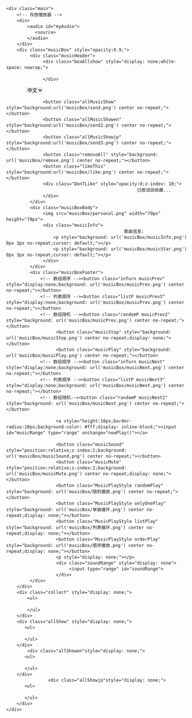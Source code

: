 <!DOCTYPE html>
<html>
<head>
<title>personal_music.html</title>

<meta name="keywords" content="keyword1,keyword2,keyword3">
<meta name="description" content="this is my page">
<meta name="content-type" content="text/html; charset=UTF-8">

<!--<link rel="stylesheet" type="text/css" href="./styles.css">-->
<style type="text/css">
*{border:0;margin: 0;padding: 0}
body{
  background-image:url('image/element.jpg');
  background-size:cover;
}
label { 
    color:white; 
} 
/* div main */
.main{
  padding: 50px 0px 0px 30px;
}
/* bar  */
.musicBoxFooter a input[type='range']{
  -webkit-appearance: none;
  border-radius:20px;
  cursor: pointer;
  position: relative;
  top:-5px;
  width: 120px;
  background:url('music_img/track.png')  no-repeat;
  background-size:0% 100%;
}
/* bar roller */
.musicBoxFooter input[type='range']::-webkit-slider-thumb {
	-webkit-appearance: none;
}
/* bar  */
.musicBoxFooter a input[type='range']::-webkit-slider-runnable-track {
	height: 12px;
    border-radius: 10px; /*round coner*/
    box-shadow: 0 1px 1px #def3f8, inset 0 .125em .125em #0d1112; /*shadow*/
}
.musicBoxFooter input[type='range']:focus {
	outline: none;
}
.musicBoxFooter a input[type=range]::-webkit-slider-thumb {
    -webkit-appearance: none;
    height: 12px;
    width: 12px;
    margin-top: 0px; /*使滑块超出轨道部分的偏移量相等*/
    background: #ffffff; 
    border-radius: 50%; /*外观设置为圆形*/
    border: solid 0.125em rgba(205, 224, 230, 0.5); /*设置边框*/
    box-shadow: 0 .125em .125em #3b4547; /*添加底部阴影*/
    opacity:0.01;
}
/* musicbox */
.musicBox{
   width: 290px;
   height:144px;
   background-color: #404040;
   border-radius: 12px;
   box-shadow: 2px 2px black;
}

/* musicbox head */
.musicHeader{
   height: 40px;
   line-height: 60px;
   text-align: left;
   padding: 0px 20px;
}
.musicHeader button{
   display: inline-block;
   width: 25px;
   height:25px;
   outline: 0;
   cursor: pointer;
}
/* box top */
.boxAllshow{
   width: 130px;
   line-height: 20px;
   background-color: #36c;
   font:15px 'PMingLiU';
   color:#fff;
   border-radius: 5px;
   position:absolute;
   left:245px;
   top:45px;
}
.DonTLike{
   position:absolute;
   left:380px;top:60px;
   font:14px 'PMingLiU';
   width: 120px;
   height:30px;
   line-height: 30px;
   background-color: #36c;
   color:#fff;
   border-radius: 5px;
}

/* box body */
.musicBoxBody{
   height: 70px;
   padding: 0px 10px; 
}
.musicBoxBody img{
   border-radius: 70px;
   cursor: pointer;
}
.musicBoxBody div{
    white-space: nowrap;
    overflow: hidden;
    text-overflow: ellipsis;
    max-width: 160px;
   display: inline-block;
   color:white;
   font-family: 'PMingLiU';
   font-size:14px;
   margin-left: 15px;
   position: relative;
   top:-12px;
}
.musicBoxBody div p{
   display: block;
   height:16px;
   padding-left:15px;
   overflow: hidden;
}
/* box footer */
.musicBoxFooter{
   padding: 10px 0px 10px 10px;
   position: relative;
}
.musicBoxFooter button{
   display: inline-block;
   width: 20px;
   height:20px;
   background-color: #ccc;
   outline: 0;
   cursor: pointer;
}
/* sound range div */
.soundRange{
   position:relative;
   top:-58px;
   left:176px;
   
   width: 90px;
   height:20px;
   line-height:18px;
   background-color: #666;
   border-radius: 3px;
   transform: rotate(-90deg);
   -ms-transform: rotate(-90deg);		
   -webkit-transform: rotate(-90deg);
   -o-transform: rotate(-90deg);		
   -moz-transform: rotate(-90deg);
   z-index: 0;
}

/* sound range */
.soundRange input[type='range']{
   width:60px;
   margin-left:25px; 
   -webkit-appearance: none;
   border-radius:10px;
   cursor: pointer;
   background:url('music_img/track.png')  no-repeat;
   background-size:0% 100%;
}
.soundRange>input[type='range']::-webkit-slider-runnable-track {
	height: 10px;
    border-radius: 10px; 
    box-shadow: 0 1px 1px #def3f8, inset 0 .125em .125em #0d1112; 
}
/* -------------------volune silde---------------------- */
.soundRange input[type=range]::-webkit-slider-thumb {
    -webkit-appearance: none;
    height: 12px;
    width: 12px;
    margin-top: 0px; 
    background: #ffffff; 
    border-radius: 50%; 
    border: solid 0.125em rgba(205, 224, 230, 0.5); 
    box-shadow: 0 .125em .125em #3b4547; 
}

.musicBoxFooter p{
   position: absolute;
   top:-5px;
   right:0px;
   font:15px 'Microsoft JhengHei';
   background-color: #fff;
   border-radius: 3px;
}
/* collect box */
.collect{
    white-space: nowrap;
    overflow: hidden;
    text-overflow: ellipsis;
    max-width: 300px;
   width: 280px;
   height:340px;
   padding:10px 0px;
   background-color: #404040;
   border-radius: 12px;
   box-shadow: 1px 2px black;
   font:16px 'PMingLiU';
   overflow: auto;
}
.collect ul{
   list-style-type: none;
}
.collect ul li{
   height:30px;
   line-height: 30px;
   color:#22CF72;
   border-radius: 12px;
   cursor: pointer;
   overflow: hidden;
   border-bottom: 1px solid #88f; 
   transition:background 1s linear;
   }
.collect ul li img{
   position: relative;
   left:10px;
   top:3px;
   width: 15px;
   height:15px;
   cursor: pointer;
}
.collect ul li a{
   display: inline-block;
   width: 150px;
   padding-left: 20px;
}
.collect ul li:HOVER {
	background-color: #B6C6D5;
	color:#a11;
}
/* show ch music */
.allShow{
   padding:10px 0px;
   position:absolute;
   right:670px;
   top:50px;
   width: 300px;
   height:483px;
   background-color: #404040;
   border-radius: 5px;
   box-shadow: 1px 2px black;
   font:16px 'PMingLiU';
   overflow: auto;
}
.allShow ul{
   list-style-type: none;
}

.allShow ul li{
   height:30px;
   line-height: 30px;
   color:#22CF72;
   border-radius: 12px;
   cursor: pointer;
   overflow: hidden;
   border-bottom: 1px solid #88f; 
   transition:background 1s linear;
   }
.allShow ul li a{
   display: inline-block;
   width: 160px;
   padding-left: 10px;
}
.allShow ul li i{
   margin-left: 15px;
}
.allShow ul li:HOVER {
	background-color: #B6C6D5;
	color:#a11;
}
	/*all show en*/

.allShowen{
    white-space: nowrap;
    overflow: hidden;
    text-overflow: ellipsis;
    max-width: 300px;
   padding:10px 0px;
   position:absolute;
   right:350px;
   top:50px;
   width: 300px;
   height:483px;
   background-color: #404040;
   border-radius: 5px;
   box-shadow: 1px 2px black;
   font:16px 'PMingLiU';
   overflow: auto;
}

.allShowen ul{
   list-style-type: none;
}

.allShowen ul li{
   height:30px;
   line-height: 30px;
   color:#22CF72;
   border-radius: 12px;
   cursor: pointer;
   overflow: hidden;
   border-bottom: 1px solid #88f; 
   transition:background 1s linear;
   }
.allShowen ul li a{
   display: inline-block;
   width: 160px;
   padding-left: 10px;
}
.allShowen ul li i{
   margin-left: 15px;
}
.allShowen ul li:HOVER {
	background-color: #B6C6D5;
	color:#a11;
}
/**/
	/*all show jp*/

.allShowjp{
    white-space: nowrap;
    overflow: hidden;
    text-overflow: ellipsis;
    max-width: 300px;
   padding:10px 0px;
   position:absolute;
   right:10px;
   top:50px;
   width: 320px;
   height:483px;
   background-color: #404040;
   border-radius: 5px;
   box-shadow: 1px 2px black;
   font:16px 'PMingLiU';
   overflow: auto;
}

.allShowjp ul{
   list-style-type: none;
}

.allShowjp ul li{
   height:30px;
   line-height: 30px;
   color:#22CF72;
   border-radius: 12px;
   cursor: pointer;
   overflow: hidden;
   border-bottom: 1px solid #88f; 
   transition:background 1s linear;
   }
.allShowjp ul li a{
   display: inline-block;
   width: 180px;
   padding-left: 10px;
}
.allShowjp ul li i{
   margin-left: 15px;
}
.allShowjp ul li:HOVER {
	background-color: #B6C6D5;
	color:#a11;
}

/* 滚动条样式 */
/* 设置滚动条的样式 */
::-webkit-scrollbar {
    width: 12px;
}
/* 滚动槽 */
::-webkit-scrollbar-track {
    -webkit-box-shadow: inset 0 0 6px rgba(0,0,0,0.3);
    border-radius: 10px;
    overflow: hidden;
}
/* 滚动条滑块 */
::-webkit-scrollbar-thumb {
    border-radius: 20px;
    background: rgba(255,227,132,0.5);
    -webkit-box-shadow: inset 0 0 6px rgba(0,0,0,0.5);
}
::-webkit-scrollbar-thumb:window-inactive {
    background: rgba(255,0,0,0.4);
}
</style>
<script type="text/javascript" src="jQuery/jquery-1.6.4.min.js"></script>
<script type="text/javascript">
   $(function(){
      var musicList=["你的行李.mp3","飛鳥與蟬.mp3","星辰大海.mp3","四季予你.mp3","天黑請閉眼.mp3","太空人.mp3","不為誰而作的歌.mp3","你,好不好.mp3","晚安晚安.mp3","句號.mp3","歌頌者.mp3","我很好騙.mp3","家家酒.mp3","巴別塔慶典.mp3","年輪說.mp3","怎麼了.mp3","愛人錯過.mp3","愛情怎麼了嗎.mp3","我好嗎.mp3","歌頌者.mp3","炙愛.mp3","煙幕.mp3","直到我遇見了你.mp3","說好不哭.mp3","路過人間.mp3","連名帶姓.mp3","摩天動物園.mp3","魚仔.mp3","葉子.mp3","寂寞邊界.mp3"];
      var musicStar=["謝震廷","任然","黃霄雲","程響","顏志琳","吳青峰","林俊傑","周興哲","魏如萱","鄧紫棋","吳青峰","動力火車","家家","吳青峰","楊丞琳","周興哲","告五人","盧廣仲","梁靜茹","吳青峰","陳昕玥","陳昕玥","陳友廷","周杰倫","郁可唯","張惠妹","鄧紫棋","盧廣仲","阿桑","張棟樑"]
      var musicListen=["Forever After All.mp3","Cardigan.mp3","Memories.mp3","Shallow.mp3","YOU&I.mp3","Lost Cause.mp3","bad guy.mp3","lovely.mp3","Breathless.mp3","How Far I'll Go.mp3","Speechless.mp3","Flashlight.mp3","Skyscraper.mp3","Firework.mp3","Titanium.mp3","I Wrote a Song Using Only Hate Comments 2.mp3","Peaches.mp3","Hold On.mp3","Yummy.mp3","Lonely.mp3","Intentions.mp3","Purpose.mp3"];
      var musicStaren=["Luke Combs","Taylor Swift","Maroon 5","Lady Gaga,Bradley Cooper","J.R.A","Billie Eilish","Billie Eilish","Billie Eilish,Khalid","Shayne Ward","Alessia Cara","Naomi Scott","Jessie J","Demi Lovato","Madilyn Bailey","Madilyn Bailey","Madilyn Bailey","Justin Bieber","Justin Bieber","Justin Bieber","Justin Bieber","Justin Bieber","Justin Bieber"];
	  var musicListjp=["us.mp3","Prover.mp3","Who I Am.mp3","Tell me.mp3","Drown.mp3","The Love We've Made.mp3","夜に駆ける.mp3","群青.mp3","怪物.mp3","シャルル.mp3","蝶々結び.mp3","Ref rain.mp3","Rokutouseino Yoru.mp3","さよならの今日に.mp3","Remember the Days We're Talking Rubbish in the Twilight.mp3","貓.mp3"];
      var musicStarjp=["Milet","Milet","Milet","Milet","Milet","Milet","YOASOBI","YOASOBI","YOASOBI","バルーン","Aimer","Aimer","Aimer","Aimyon","Aimyon","DISH"];
	  var totallist=[musicList,musicListen,musicListjp];
	  var totalstarlist=[musicStar,musicStaren,musicStarjp];
	  var myAudio=document.getElementById("myAudio");
      myAudio.volume=document.getElementById("soundRange").value/100;
      var nowMusicNum=0;
	  var totalNum=29;
	  var totalNumen=21;
	  var totalNumjp=15;
      //default play first song 
      $("#myAudio source").attr("src","music/"+(musicList[nowMusicNum])+"");
      //display song info
      $(".musicInfo p:eq(0)").text(musicList[nowMusicNum]);/* 歌曲信息 */
      $(".musicInfo p:eq(1)").text(musicStar[nowMusicNum]);/* 歌手信息 */
	  //$(".listPlay").trigger("click");
	  randomTime1=setInterval(function(){
             if(myAudio.currentTime==myAudio.duration){
                 $(".musicNext2").trigger("click");
               }
            },100); 
	  $(".listtype").change(function() {
	  myAudio.pause();
         $(".musicStop").hide();
         $(".musicPlay").show();
	  	  var nameElement = document.getElementById("listtype");
		var listtype = nameElement.value;
		if(listtype=="ch")
		{
		nowMusicNum=0;
		      //default play first song 
		$("#myAudio source").attr("src","music/"+(musicList[nowMusicNum])+"");
		//display song info
		$(".musicInfo p:eq(0)").text(musicList[nowMusicNum]);/* 歌曲信息 */
		$(".musicInfo p:eq(1)").text(musicStar[nowMusicNum]);/* 歌手信息 */
		myAudio.load()
		}
		if(listtype=="en")
		{
		nowMusicNum=0;
		      //default play first song 
		$("#myAudio source").attr("src","music/"+(musicListen[nowMusicNum])+"");
		//display song info
		$(".musicInfo p:eq(0)").text(musicListen[nowMusicNum]);/* 歌曲信息 */
		$(".musicInfo p:eq(1)").text(musicStaren[nowMusicNum]);/* 歌手信息 */
		myAudio.load();
		}
	  	if(listtype=="jp")
		{
		nowMusicNum=0;
		      //default play first song 
		$("#myAudio source").attr("src","music/"+(musicListjp[nowMusicNum])+"");
		//display song info
		$(".musicInfo p:eq(0)").text(musicListjp[nowMusicNum]);/* 歌曲信息 */
		$(".musicInfo p:eq(1)").text(musicStarjp[nowMusicNum]);/* 歌手信息 */
		myAudio.load()
		}
		if(listtype=="self")
		{
         var listLi=$(".collect ul li").length;
         nowMusicNum=0;
         if(listLi==0){/* no收藏 */
		 alert("收藏為空");
		 nameElement.value="ch";
		$("#myAudio source").attr("src","music/"+(musicList[nowMusicNum])+"");
		//display song info
		$(".musicInfo p:eq(0)").text(musicList[nowMusicNum]);/* 歌曲信息 */
		$(".musicInfo p:eq(1)").text(musicStar[nowMusicNum]);/* 歌手信息 */
		myAudio.load()
         }else{

               var musicSrc=$(".collect ul li").eq(nowListliNum).children("a").text();
               $("#myAudio source").attr("src","music/"+musicSrc+"");
               
               $(".musicInfo p:eq(0)").text($(".collect ul li").eq(nowListliNum).children("a").text())
               $(".musicInfo p:eq(1)").text($(".collect ul li").eq(nowListliNum).children("span").text())
               myAudio.load();
         } 
		}
		});
	     /* click play button */
      $(".musicPlay").click(function(){
         $(this).hide();
         $(".musicStop").show();
         myAudio.play();
         /* ------------------同步進度條-------------------- */
         setInterval(function(){
             var myAudio=document.getElementById("myAudio");   //
             var musicRange=document.getElementById("musicRange");  //進度條
             var ValueTime=(myAudio.currentTime/myAudio.duration)*100;
             document.getElementById("musicRange").value=ValueTime;
             musicRange.style.backgroundSize=ValueTime+"% 100%";},1000); 
      });
      $(".musicStop").click(function(){
         $(this).hide();
         $(".musicPlay").show();
         myAudio.pause();
      });
      
      /* 按上一首 */
      $(".musicPrev").click(function(){
         nowMusicNum--;
         
         if(nowMusicNum<0){
         nowMusicNum=totalNum;
         }
         $("#myAudio source").attr("src","music/"+(musicList[nowMusicNum])+"");/* 歌曲链接 */
         $(".musicInfo p:eq(0)").text(musicList[nowMusicNum]);/* 歌曲信息 */
         $(".musicInfo p:eq(1)").text(musicStar[nowMusicNum]);/* 歌手信息 */
         
         myAudio.load();
         $(".musicPlay").trigger("click");
      });
      //random按上一首
      $(".musicPrev2").click(function(){
         var randomNum=Math.random();
		var nameElement = document.getElementById("listtype");
		var listtype = nameElement.value;
		if(listtype =="ch")
		{
         var randomMusicNum=randomNum*musicList.length;
         var nowPlayNum=Math.floor(randomMusicNum);
         $("#myAudio source").attr("src","music/"+(musicList[nowPlayNum])+"");/* 歌曲链接 */
         $(".musicInfo p:eq(0)").text(musicList[nowPlayNum]);/* 歌曲信息 */
         $(".musicInfo p:eq(1)").text(musicStar[nowPlayNum]);/* 歌手信息 */      
         myAudio.load();
         $(".musicPlay").trigger("click");
		 }
		if(listtype =="en")
		{
         var randomMusicNum=randomNum*musicListen.length;
         var nowPlayNum=Math.floor(randomMusicNum);
         $("#myAudio source").attr("src","music/"+(musicListen[nowPlayNum])+"");/* 歌曲链接 */
         $(".musicInfo p:eq(0)").text(musicListen[nowPlayNum]);/* 歌曲信息 */
         $(".musicInfo p:eq(1)").text(musicStaren[nowPlayNum]);/* 歌手信息 */      
         myAudio.load();
         $(".musicPlay").trigger("click");
		 }
		if(listtype =="jp")
		{
         var randomMusicNum=randomNum*musicListjp.length;
         var nowPlayNum=Math.floor(randomMusicNum);
         $("#myAudio source").attr("src","music/"+(musicListjp[nowPlayNum])+"");/* 歌曲链接 */
         $(".musicInfo p:eq(0)").text(musicListjp[nowPlayNum]);/* 歌曲信息 */
         $(".musicInfo p:eq(1)").text(musicStarjp[nowPlayNum]);/* 歌手信息 */      
         myAudio.load();
         $(".musicPlay").trigger("click");
		 }
		if(listtype =="self")
		{
		 var listLi=$(".collect ul li").length;
         var randomMusicNum=randomNum*listLi;
         var nowPlayNum=Math.floor(randomMusicNum);
          var musicSrc=$(".collect ul li").eq(nowPlayNum).children("a").text();
         $("#myAudio source").attr("src","music/"+musicSrc+"");
               
          $(".musicInfo p:eq(0)").text($(".collect ul li").eq(nowPlayNum).children("a").text())
         $(".musicInfo p:eq(1)").text($(".collect ul li").eq(nowPlayNum).children("span").text())
         myAudio.load();
         $(".musicPlay").trigger("click");
		 }
      });
      /* 列表循環下的上一首 */
      
      var nowListliNum=0;
      $(".musicPrev3").click(function(){
		nowListliNum--;
	    var nameElement = document.getElementById("listtype");
		var listtype = nameElement.value;
		if(listtype =="self")
		{
         var listLi=$(".collect ul li").length;
         if(listLi==0){/* no收藏 */
			alert("收藏為空")
         }else{
            if(nowListliNum<=-1){
               nowListliNum=listLi-1;
               }
               var musicSrc=$(".collect ul li").eq(nowListliNum).children("a").text();
               $("#myAudio source").attr("src","music/"+musicSrc+"");
               
               $(".musicInfo p:eq(0)").text($(".collect ul li").eq(nowListliNum).children("a").text())
               $(".musicInfo p:eq(1)").text($(".collect ul li").eq(nowListliNum).children("span").text())
         }
         myAudio.load();
         $(".musicPlay").trigger("click");
		 }
		if(listtype =="cn")
		{
            if(nowListliNum<=-1){
               nowListliNum=totalNum;
               }
         
         $("#myAudio source").attr("src","music/"+(musicList[nowListliNum])+"");/* 歌曲链接 */
         $(".musicInfo p:eq(0)").text(musicList[nowListliNum]);/* 歌曲信息 */
         $(".musicInfo p:eq(1)").text(musicStar[nowListliNum]);/* 歌手信息 */
         
         myAudio.load();
         $(".musicPlay").trigger("click");
		 }
		if(listtype =="en")
		{
            if(nowListliNum<=-1){
               nowListliNum=totalNumen;
               }
         
         $("#myAudio source").attr("src","music/"+(musicListen[nowListliNum])+"");/* 歌曲链接 */
         $(".musicInfo p:eq(0)").text(musicListen[nowListliNum]);/* 歌曲信息 */
         $(".musicInfo p:eq(1)").text(musicStaren[nowListliNum]);/* 歌手信息 */
         
         myAudio.load();
         $(".musicPlay").trigger("click");
		 }
		if(listtype =="jp")
		{
            if(nowListliNum<=-1){
               nowListliNum=totalNumjp;
               }
         
         $("#myAudio source").attr("src","music/"+(musicListjp[nowListliNum])+"");/* 歌曲链接 */
         $(".musicInfo p:eq(0)").text(musicListjp[nowListliNum]);/* 歌曲信息 */
         $(".musicInfo p:eq(1)").text(musicStarjp[nowListliNum]);/* 歌手信息 */
         
         myAudio.load();
         $(".musicPlay").trigger("click");
		 }
      });
      
      /* click下一首按紐 */
      $(".musicNext").click(function(){
         nowMusicNum++;
         var nameElement = document.getElementById("listtype");
		var listtype = nameElement.value;
		if(listtype =="ch")
		{
         if(nowMusicNum>totalNum){
         nowMusicNum=0;
         }
         
         $("#myAudio source").attr("src","music/"+(musicList[nowMusicNum])+"");/* 歌曲链接 */
         $(".musicInfo p:eq(0)").text(musicList[nowMusicNum]);/* 歌曲信息 */
         $(".musicInfo p:eq(1)").text(musicStar[nowMusicNum]);/* 歌手信息 */
         
         myAudio.load();
         $(".musicPlay").trigger("click");
		 }
		 if(listtype =="en")
		{
         if(nowMusicNum>totalNumen){
         nowMusicNum=0;
         }
         
         $("#myAudio source").attr("src","music/"+(musicListen[nowMusicNum])+"");/* 歌曲链接 */
         $(".musicInfo p:eq(0)").text(musicListen[nowMusicNum]);/* 歌曲信息 */
         $(".musicInfo p:eq(1)").text(musicStaren[nowMusicNum]);/* 歌手信息 */
         
         myAudio.load();
         $(".musicPlay").trigger("click");
		 }
		if(listtype =="jp")
		{
         if(nowMusicNum>totalNumjp){
         nowMusicNum=0;
         }
         
         $("#myAudio source").attr("src","music/"+(musicListjp[nowMusicNum])+"");/* 歌曲链接 */
         $(".musicInfo p:eq(0)").text(musicListjp[nowMusicNum]);/* 歌曲信息 */
         $(".musicInfo p:eq(1)").text(musicStarjp[nowMusicNum]);/* 歌手信息 */
         
         myAudio.load();
         $(".musicPlay").trigger("click");
		 }
		if(listtype =="self")////
		{
		var listLi=$(".collect ul li").length;
         if(nowMusicNum>listLi){
         nowMusicNum=0;
         }
          var musicSrc=$(".collect ul li").eq(nowMusicNum).children("a").text();
         $("#myAudio source").attr("src","music/"+musicSrc+"");
               
          $(".musicInfo p:eq(0)").text($(".collect ul li").eq(nowMusicNum).children("a").text())
         $(".musicInfo p:eq(1)").text($(".collect ul li").eq(nowMusicNum).children("span").text())
         myAudio.load();
         $(".musicPlay").trigger("click");
		 }
      });
      //random next
      
      $(".musicNext2").click(function(){
         var randomNum=Math.random();
		var nameElement = document.getElementById("listtype");
		var listtype = nameElement.value;
		if(listtype =="ch")
		{
         var randomMusicNum=randomNum*musicList.length;
         var nowPlayNum=Math.floor(randomMusicNum);
         $("#myAudio source").attr("src","music/"+(musicList[nowPlayNum])+"");/* 歌曲链接 */
         $(".musicInfo p:eq(0)").text(musicList[nowPlayNum]);/* 歌曲信息 */
         $(".musicInfo p:eq(1)").text(musicStar[nowPlayNum]);/* 歌手信息 */      
         myAudio.load();
         $(".musicPlay").trigger("click");
		 }
		if(listtype =="en")
		{
         var randomMusicNum=randomNum*musicListen.length;
         var nowPlayNum=Math.floor(randomMusicNum);
         $("#myAudio source").attr("src","music/"+(musicListen[nowPlayNum])+"");/* 歌曲链接 */
         $(".musicInfo p:eq(0)").text(musicListen[nowPlayNum]);/* 歌曲信息 */
         $(".musicInfo p:eq(1)").text(musicStaren[nowPlayNum]);/* 歌手信息 */      
         myAudio.load();
         $(".musicPlay").trigger("click");
		 }
		if(listtype =="jp")
		{
         var randomMusicNum=randomNum*musicListjp.length;
         var nowPlayNum=Math.floor(randomMusicNum);
         $("#myAudio source").attr("src","music/"+(musicListjp[nowPlayNum])+"");/* 歌曲链接 */
         $(".musicInfo p:eq(0)").text(musicListjp[nowPlayNum]);/* 歌曲信息 */
         $(".musicInfo p:eq(1)").text(musicStarjp[nowPlayNum]);/* 歌手信息 */      
         myAudio.load();
         $(".musicPlay").trigger("click");
		 }
		if(listtype =="self")
		{
		 var listLi=$(".collect ul li").length;
         var randomMusicNum=randomNum*listLi;
         var nowPlayNum=Math.floor(randomMusicNum);
          var musicSrc=$(".collect ul li").eq(nowPlayNum).children("a").text();
         $("#myAudio source").attr("src","music/"+musicSrc+"");
               
          $(".musicInfo p:eq(0)").text($(".collect ul li").eq(nowPlayNum).children("a").text())
         $(".musicInfo p:eq(1)").text($(".collect ul li").eq(nowPlayNum).children("span").text())
         myAudio.load();
         $(".musicPlay").trigger("click");
		 }
      });
      
      //list next
      $(".musicNext3").click(function(){
	  var nameElement = document.getElementById("listtype");
		var listtype = nameElement.value;
		if(listtype =="self")
		{
         var listLi=$(".collect ul li").length;
         nowListliNum++;
         if(listLi==0){/* no收藏 */
		 alert("收藏為空")
         }else{
            if(nowListliNum>=listLi){
               nowListliNum=0;
               }
               var musicSrc=$(".collect ul li").eq(nowListliNum).children("a").text();
               $("#myAudio source").attr("src","music/"+musicSrc+"");
               
               $(".musicInfo p:eq(0)").text($(".collect ul li").eq(nowListliNum).children("a").text())
               $(".musicInfo p:eq(1)").text($(".collect ul li").eq(nowListliNum).children("span").text())
               myAudio.load();
               $(".musicPlay").trigger("click");
         } 
		 }
		 if(listtype =="ch")
		{
         var listLi=$(".allShow ul li").length;
         nowListliNum++;
         if(listLi==0){/* no收藏 */
		 alert("收藏為空")
         }else{
            if(nowListliNum>=listLi){
               nowListliNum=0;
               }
               var musicSrc=$(".allShow ul li").eq(nowListliNum).children("a").text();
               $("#myAudio source").attr("src","music/"+musicSrc+"");
               
               $(".musicInfo p:eq(0)").text($(".allShow ul li").eq(nowListliNum).children("a").text())
               $(".musicInfo p:eq(1)").text($(".allShow ul li").eq(nowListliNum).children("span").text())
               myAudio.load();
               $(".musicPlay").trigger("click");
         } 
		 }
		 		 if(listtype =="en")
		{
         var listLi=$(".allShowen ul li").length;
         nowListliNum++;
         if(listLi==0){/* no收藏 */
		 alert("收藏為空")
         }else{
            if(nowListliNum>=listLi){
               nowListliNum=0;
               }
               var musicSrc=$(".allShowen ul li").eq(nowListliNum).children("a").text();
               $("#myAudio source").attr("src","music/"+musicSrc+"");
               
               $(".musicInfo p:eq(0)").text($(".allShowen ul li").eq(nowListliNum).children("a").text())
               $(".musicInfo p:eq(1)").text($(".allShowen ul li").eq(nowListliNum).children("span").text())
               myAudio.load();
               $(".musicPlay").trigger("click");
         } 
		 }
		 if(listtype =="jp")
		{
         var listLi=$(".allShowjp ul li").length;
         nowListliNum++;
         if(listLi==0){/* no收藏 */
		 alert("收藏為空")
         }else{
            if(nowListliNum>=listLi){
               nowListliNum=0;
               }
               var musicSrc=$(".allShowjp ul li").eq(nowListliNum).children("a").text();
               $("#myAudio source").attr("src","music/"+musicSrc+"");
               
               $(".musicInfo p:eq(0)").text($(".allShowjp ul li").eq(nowListliNum).children("a").text())
               $(".musicInfo p:eq(1)").text($(".allShowjp ul li").eq(nowListliNum).children("span").text())
               myAudio.load();
               $(".musicPlay").trigger("click");
         } 
		 }
      });
      
         /* 点击音量切换到静音 */
         $(".musicSound").click(function(){
            $(this).hide()
            $(".musicMute").show();
            myAudio.muted=true;
            document.getElementById("soundRange").value=0;
            myAudio.volume=0;
         })
         /* 点击静音切换到音量 */
         $(".musicMute").click(function(){
            $(this).hide()
            $(".musicSound").show();
            myAudio.muted=false;
            document.getElementById("soundRange").value=40;
            myAudio.volume=0.4;
         })
         /* 鼠标悬浮在音量图标上时显示音量条 */
         $(".musicMute,.musicSound,.soundRange").hover(function(){
            $(".soundRange").toggle();
         })
         
         /* 改变音量 */
         $(".soundRange input[type='range']").mousemove(function(){
             myAudio.volume=document.getElementById("soundRange").value/100;
             if(myAudio.volume==0){
                $(".musicSound").hide();
                $(".musicMute").show();
             }else{
                $(".musicSound").show();
                $(".musicMute").hide();
             }
         });
         /* 在静音下改变音量后变为非静音状态 */
         $(".soundRange input[type='range']").change(function(){
             myAudio.muted=false;
         })
         
         /* 收藏音乐 */
         $(".likeThis").click(function(){
             //$(".musicInfo p:eq(0)").text()   //歌曲信息
             //$(".musicInfo p:eq(1)").text()   //歌手信息
             $(".collect").fadeIn(1000);
             if(window.confirm("確定收藏?")){
                  $(".collect ul").append("<li><img src='musicBox/remove.png'><a>"+$(".musicInfo p:eq(0)").text()+"</a><span>"+$(".musicInfo p:eq(1)").text()+"</span></li>");        
             }else{
                  $(".DonTLike").animate({"opacity":"1"},400).delay(1500).animate({"opacity":"0"},400);
             }
         });
         //显示是否删除收藏夹音乐提示
         $(".likeThis").hover(function(){
            $(".boxAllshow").text("收藏正在播放music").toggle();
         })
         /* 删除此音乐 */
         $(".collect ul li img").live('click',function(){
            if(window.confirm("確定刪除?")){
                $(this).parent().remove();
            }
         })
         //是否删除所有收藏
         $(".removeAll").click(function(){
            if(window.confirm("清空收藏?")){
                $(".collect ul").empty();
                $(".collect").fadeOut(1000);
            }
         })
         //show是否删除收藏
         $(".removeAll").hover(function(){
            $(".boxAllshow").text("刪除收藏").toggle();
         })
         /* 收藏list click play */
         $(".collect ul li").live('click',function(){
		 var nameElement = document.getElementById("listtype");
		var listtype = nameElement.value;
			nameElement.value="self";
            var musicSrc=$(this).children("a").text();
            $("#myAudio source").attr("src","music/"+musicSrc+"");
            
            $(".musicInfo p:eq(0)").text($(this).children("a").text())
            $(".musicInfo p:eq(1)").text($(this).children("span").text())
            
            myAudio.load();
            $(".musicPlay").trigger("click");
         });
         /* 点击显示全部音乐时 */
         $(".allMusicShow").toggle(function(){
            $(".allShow").fadeIn(1000);
         },function(){
            $(".allShow").fadeOut(1000);
         })
	 $(".allMusicShowen").toggle(function(){
            $(".allShowen").fadeIn(1000);
         },function(){
            $(".allShowen").fadeOut(1000);
         })
		 	 $(".allMusicShowjp").toggle(function(){
            $(".allShowjp").fadeIn(1000);
         },function(){
            $(".allShowjp").fadeOut(1000);
         })
         //mouse hover show
         $(".allMusicShow").hover(function(){
            $(".boxAllshow").text("顯示中文歌庫").toggle();
         })
		 $(".allMusicShowen").hover(function(){
            $(".boxAllshow").text("顯示英文歌庫").toggle();
         })
	   		 $(".allMusicShowjp").hover(function(){
            $(".boxAllshow").text("顯示日文歌庫").toggle();
         })
         /* click show ch list */
         $(".allShow ul li").live('click',function(){
		 		var nameElement = document.getElementById("listtype");
		var listtype = nameElement.value;
			nameElement.value="ch";
            var musicSrc=$(this).children("a").text();
			nowListliNum=musicList.indexOf(musicSrc);
            $("#myAudio source").attr("src","music/"+musicSrc+"");
            
            $(".musicInfo p:eq(0)").text($(this).children("a").text())
            $(".musicInfo p:eq(1)").text($(this).children("span").text())
            
            myAudio.load();
            $(".musicPlay").trigger("click");
         });
		 /* click all en list to play */
		$(".allShowen ul li").live('click',function(){
				 		var nameElement = document.getElementById("listtype");
		var listtype = nameElement.value;
			nameElement.value="en";
            var musicSrc=$(this).children("a").text();
			nowListliNum=musicListen.indexOf(musicSrc);
            $("#myAudio source").attr("src","music/"+musicSrc+"");           
            $(".musicInfo p:eq(0)").text($(this).children("a").text())
            $(".musicInfo p:eq(1)").text($(this).children("span").text())
            myAudio.load();
            $(".musicPlay").trigger("click");
         });
		 		 /* click all jp list to play */
		$(".allShowjp ul li").live('click',function(){
				 		var nameElement = document.getElementById("listtype");
		var listtype = nameElement.value;
			nameElement.value="jp";
            var musicSrc=$(this).children("a").text();
			nowListliNum=musicListjp.indexOf(musicSrc);
            $("#myAudio source").attr("src","music/"+musicSrc+"");           
            $(".musicInfo p:eq(0)").text($(this).children("a").text())
            $(".musicInfo p:eq(1)").text($(this).children("span").text())
            myAudio.load();
            $(".musicPlay").trigger("click");
         });
         for(var i=0;i<totalNum+1;i++){
                (function(k){
                    $(".allShow ul").append("<li><i>"+(i+1)+".</i><a>"+totallist[0][i]+"</a><span>"+totalstarlist[0][i]+"</span>")
                })(i)
            }
		for(var i=0;i<totalNumen+1;i++){
                (function(k){
                    $(".allShowen ul").append("<li><i>"+(i+1)+".</i><a>"+totallist[1][i]+"</a><span>"+totalstarlist[1][i]+"</span>")
                })(i)
            }
		for(var i=0;i<totalNumjp+1;i++){
                (function(k){
                    $(".allShowjp ul").append("<li><i>"+(i+1)+".</i><a>"+totallist[2][i]+"</a><span>"+totalstarlist[2][i]+"</span>")
                })(i)
            }
			var randomTime1,listTime;
/*------------ 点击随机播放    切换到    单曲循环     以及悬浮显示的提醒   ---------------*/
         $(".randomPlay").click(function(){//inTurn
            $(".MusicPlayStyle").hide().eq(1).show();
            $(".randomP").show();       //将数组中的歌曲   随机取得数据然后  单曲循环  播放
            $(".inTurn").hide();          
            $(".listP").hide();
            //清除随机播放切换到下一首的定时器
            clearInterval(randomTime1);
            //给音乐播放器添加loop属性   使其单曲循环
            $("#myAudio").attr("loop","loop");
         })
         $(".randomPlay").hover(function(){
            $(".musicBoxFooter p").text("Random play").toggle();
         })
-/* ----------点击单曲循环  切换到  列表循环   以及悬浮显示的提醒 ------------*/
         $(".onlyOnePlay").click(function(){//listP
            $(".MusicPlayStyle").hide().eq(2).show();
            $(".randomP").hide();
            $(".inTurn").hide();
            $(".listP").show();         //将收藏夹中的的歌曲   循环  播放
            //切换到列表循环时要去除loop属性,不让其单曲循环
            $("#myAudio").removeAttr("loop");
            //添加定时器,按照列表循环播放
            listTime=setInterval(function(){
             if(myAudio.currentTime==myAudio.duration){
                 $(".musicNext3").trigger("click");
             }
             },100);
         })
         $(".onlyOnePlay").hover(function(){
            $(".musicBoxFooter p").text("Single cycle").toggle();
         })
/*----------- 点击列表循环  切换到  顺序播放   以及悬浮显示的提醒 ----------*/
         $(".listPlay").click(function(){//inTurn
            $(".MusicPlayStyle").hide().eq(0).show();
            $(".randomP").show();      //将数组中的歌曲  取得数据然后  循环  播放
            $(".inTurn").hide();
            $(".listP").hide();
            //清除列表循环的定时器  下一首
            clearInterval(listTime);
            
            /* 顺序播放的定时器 */
            randomTime1=setInterval(function(){
             if(myAudio.currentTime==myAudio.duration){
                 $(".musicNext2").trigger("click");
               }
            },100); 
         })
         $(".listPlay").hover(function(){
            $(".musicBoxFooter p").text("list cycle").toggle();
         })
		 $(".musicBoxBody img").hover(function(){
            $(".boxAllshow").text("Show/Hide 收藏list").toggle();
         })

 	    $(".musicBoxBody img").click(function(){
			if($(".collect").is(":hidden")){
                $(".collect").fadeIn(1000);
            }else{
                $(".collect").fadeOut(500);
            }
         });
    })

    
    /* ------------------同步進度-------------------- */ 
     function nowPlay(){
        var musicRange=document.getElementById("musicRange");
        musicRange.style.backgroundSize=musicRange.value+"% 100%";
        myAudio.currentTime=musicRange.value*myAudio.duration/100;
     }
</script>
</head>

	<div class="main">
		<!-- 存放播放器 -->
		<div>
			<audio id="myAudio">
			   <source>
			</audio>
		</div>
		<div class="musicBox" style="opacity:0.9;">
		     <div class="musicHeader">
		          <div class="boxAllshow" style="display: none;white-space: nowrap;">
		                                            
		          </div>
				
  <label for="playlisttype">play list</label>
  <select class="listtype" id="listtype">
    <option value="ch">中文</option>
    <option value="en">英文</option>
    <option value="jp">日文</option>
    <option value="self">收藏</option>
  </select>


		          <button class="allMusicShow" style="background:url('musicBox/send.png') center no-repeat;"></button>
				  <button class="allMusicShowen" style="background:url('musicBox/send2.png') center no-repeat;"></button>
				  <button class="allMusicShowjp" style="background:url('musicBox/send3.png') center no-repeat;"></button>
				  <button class="removeAll" style="background: url('musicBox/remove.png') center no-repeat;"></button>
		          <button class="likeThis" style="background:url('musicBox/like.png') center no-repeat;"></button>
		          <div class="DonTLike" style="opacity:0;z-index: 10;">
		                                              已取消該收藏...
		          </div>
		     </div>
		     <div class="musicBoxBody">
		          <img src="musicBox/personal.png" width="70px" height="70px">
		          <div class="musicInfo">
		                                         歌曲信息:
		              <p style="background: url('musicBox/musicInfo.png') 0px 3px no-repeat;cursor: default;"></p>
		              <p style="background: url('musicBox/musicStar.png') 0px 3px no-repeat;cursor: default;"></p>
		          </div>
		     </div>
		     <div class="musicBoxFooter">
		         <!-- 数组顺序 --><button class="inTurn musicPrev" style="display:none;background: url('musicBox/musicPrev.png') center no-repeat;"></button>
		         <!-- 列表顺序 --><button class="listP musicPrev3" style="display:none;background: url('musicBox/musicPrev.png') center no-repeat;"></button>
		         <!-- 数组随机 --><button class="randomP musicPrev2" style="background: url('musicBox/musicPrev.png') center no-repeat;"></button>
		               <button class="musicStop" style="background: url('musicBox/musicStop.png') center no-repeat;display: none;"></button>
		               <button class="musicPlay" style="background: url('musicBox/musicPlay.png') center no-repeat;"></button>
		         <!-- 数组顺序 --><button class="inTurn musicNext" style="display:none;background: url('musicBox/musicNext.png') center no-repeat;"></button>
		         <!-- 列表顺序 --><button class="listP musicNext3" style="display:none;background: url('musicBox/musicNext.png') center no-repeat;"></button>
		         <!-- 数组随机--><button class="randomP musicNext2" style="background: url('musicBox/musicNext.png') center no-repeat;"></button>
		               	
		               <a style="height:10px;border-radius:10px;background-color: #fff;display: inline-block;"><input id="musicRange" type="range" onchange="nowPlay()"></a>
		               
		               <button class="musicSound" style="position:relative;z-index:2;background: url('musicBox/musicSound.png') center no-repeat;"></button>
		               <button class="musicMute" style="position:relative;z-index:2;background: url('musicBox/musicMute.png') center no-repeat;display: none;"></button> 
		               <button class="MusicPlayStyle randomPlay" style="background: url('musicBox/随机播放.png') center no-repeat;"></button>
		               <button class="MusicPlayStyle onlyOnePlay" style="background: url('musicBox/单曲循环.png') center no-repeat;display: none;"></button>
		               <button class="MusicPlayStyle listPlay" style="background: url('musicBox/列表循环.png') center no-repeat;display: none;"></button>
		               <button class="MusicPlayStyle orderPlay" style="background: url('musicBox/顺序播放.png') center no-repeat;display: none;"></button>
		               <p style="display: none;"></p>
		               <div class="soundRange" style="display: none">
		                    <input type="range" id="soundRange">
		               </div>
		     </div>
		</div>
		<div class="collect" style="display: none;">
		    <ul>
		        
		    </ul>
		</div>
		<div class="allShow" style="display: none;">
		   <ul>
		      
		   </ul>
		</div>
			<div class="allShowen"style="display: none;">
		   <ul>
		      
		   </ul>
		</div>
					<div class="allShowjp"style="display: none;">
		   <ul>
		      
		   </ul>
		</div>
	</div>
</body>
</html>
